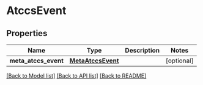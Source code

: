 # AtccsEvent

## Properties
Name | Type | Description | Notes
------------ | ------------- | ------------- | -------------
**meta_atccs_event** | [**MetaAtccsEvent**](MetaAtccsEvent.md) |  | [optional] 

[[Back to Model list]](../README.md#documentation-for-models) [[Back to API list]](../README.md#documentation-for-api-endpoints) [[Back to README]](../README.md)


